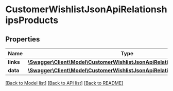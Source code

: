 # CustomerWishlistJsonApiRelationshipsProducts

## Properties
Name | Type | Description | Notes
------------ | ------------- | ------------- | -------------
**links** | [**\Swagger\Client\Model\CustomerWishlistJsonApiRelationshipsProductsLinks**](CustomerWishlistJsonApiRelationshipsProductsLinks.md) |  | [optional] 
**data** | [**\Swagger\Client\Model\CustomerWishlistJsonApiRelationshipsProductsData[]**](CustomerWishlistJsonApiRelationshipsProductsData.md) |  | [optional] 

[[Back to Model list]](../../README.md#documentation-for-models) [[Back to API list]](../../README.md#documentation-for-api-endpoints) [[Back to README]](../../README.md)

